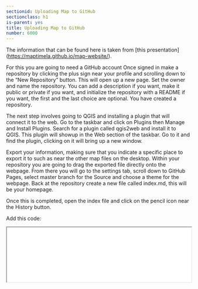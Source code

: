 ```yaml
---
sectionid: Uploading Map to GitHub
sectionclass: h1
is-parent: yes
title: Uploading Map to GitHub
number: 6000
---
```


The information that can be found here is taken from [this presentation] (https://maptimela.github.io/map-website/).

For this you are going to need a GitHub account
Once signed in make a repository by clicking the plus sign near your profile and scrolling down to the “New Repository” button. 
This will open up a new page. Set the owner and name the repository. You can add a description if you want, make it public or private if you want, and initialize the repository with a README if you want, the first and the last choice are optional.
You have created a repository.

The next step involves going to QGIS and installing a plugin that will connect it to the web.
Go to the taskbar and click on Plugins then Manage and Install Plugins.
Search for a plugin called qgis2web and install it to QGIS.
This plugin will showup in the Web section of the taskbar. Go to it and find the plugin, clicking on it will bring up a new window.

Export your information, making sure that you indicate a specific place to export it to such as near the other map files on the desktop.
Within your repository you are going to drag the exported file directly onto the webpage.
From there you will go to the settings tab, scroll down to GitHub Pages, select master branch for the Source and choose a theme for the webpage.
Back at the repository create a new file called index.md, this will be your homepage.

Once this is completed, open the index file and click on the pencil icon near the History button.

Add this code: 
<iframe src="qgis2web/index.html" allowfullscreen="" width="100%" 
to embed the map within your webpage.
